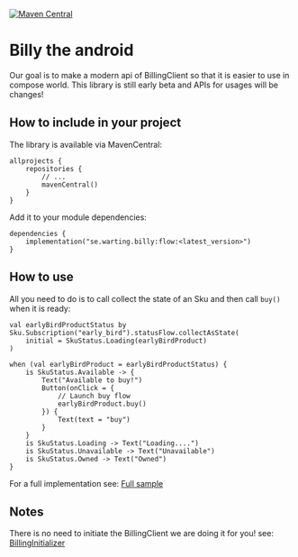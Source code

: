 [![Maven Central](https://maven-badges.herokuapp.com/maven-central/se.warting.billy/flow/badge.png)](https://maven-badges.herokuapp.com/maven-central/se.warting.se.warting.billy/flow)

# Billy the android

Our goal is to make a modern api of BillingClient so that it is easier to use in compose world.
This library is still early beta and APIs for usages will be changes!

## How to include in your project

The library is available via MavenCentral:

```
allprojects {
    repositories {
        // ...
        mavenCentral()
    }
}
```

Add it to your module dependencies:

```
dependencies {
    implementation("se.warting.billy:flow:<latest_version>")
}
```

## How to use

All you need to do is to call collect the state of an Sku and then call `buy()` when it is ready:

```
val earlyBirdProductStatus by Sku.Subscription("early_bird").statusFlow.collectAsState(
    initial = SkuStatus.Loading(earlyBirdProduct)
)

when (val earlyBirdProduct = earlyBirdProductStatus) {
    is SkuStatus.Available -> {
        Text("Available to buy!")
        Button(onClick = {
            // Launch buy flow
            earlyBirdProduct.buy()
        }) {
            Text(text = "buy")
        }
    }
    is SkuStatus.Loading -> Text("Loading....")
    is SkuStatus.Unavailable -> Text("Unavailable")
    is SkuStatus.Owned -> Text("Owned")
}

```

For a full implementation
see: [Full sample](app/src/main/java/se/warting/sampleapp/compose/ComposeBillingScreen.kt)

## Notes

There is no need to initiate the BillingClient we are doing it for you! see: [BillingInitializer](lib/src/main/java/se/warting/billy/flow/BillingInitializer.kt)
